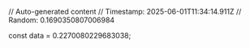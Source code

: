 // Auto-generated content
// Timestamp: 2025-06-01T11:34:14.911Z
// Random: 0.1690350807006984

const data = 0.2270080229683038;